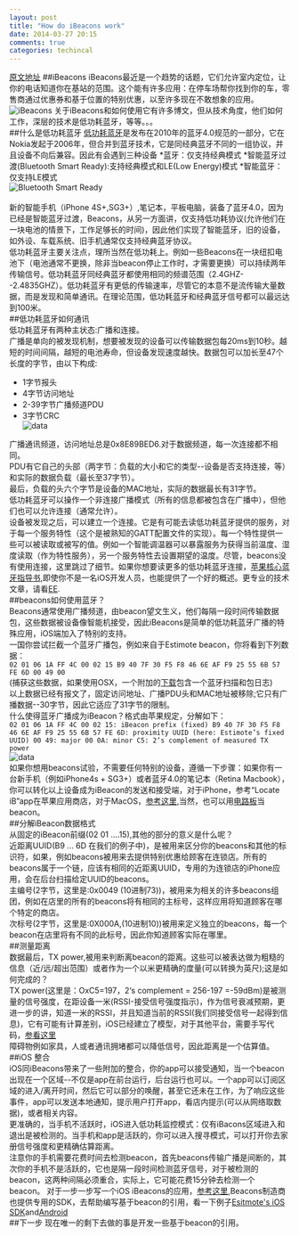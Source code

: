 ```yaml
---
layout: post
title: "How do iBeacons work"
date: 2014-03-27 20:15
comments: true
categories: techincal
---
```

[原文地址](http://www.warski.org/blog/2014/01/how-ibeacons-work/)
##iBeacons
iBeacons最近是一个趋势的话题，它们允许室内定位，让你的电话知道你在基站的范围。这个能有许多应用：在停车场帮你找到你的车，零售商通过优惠券和基于位置的特别优惠，以至许多现在不敢想象的应用。  
![iBeacons](http://xunyanan.com/images/blog/iStock_000019319211Large-300x187.jpg)
关于iBeacons和如何使用它有许多博文，但从技术角度，他们如何工作，深层的技术是低功耗蓝牙，等等。。。  
##什么是低功耗蓝牙
[低功耗蓝牙](http://en.wikipedia.org/wiki/Bluetooth_low_energy)是发布在2010年的蓝牙4.0规范的一部分，它在Nokia发起于2006年，但合并到蓝牙技术，它是同经典蓝牙不同的一组协议，并且设备不向后兼容。因此有会遇到三种设备
*蓝牙：仅支持经典模式
*智能蓝牙过渡(Bluetooth Smart Ready):支持经典模式和LE(Low Energy)模式
*智能蓝牙：仅支持LE模式  
![Bluetooth Smart Ready](http://xunyanan.com/images/blog/LogoBluetoothSmartReady-300x130.jpg)
</br>  
新的智能手机（iPhone 4S+,SG3+）,笔记本，平板电脑，装备了蓝牙4.0，因为已经是智能蓝牙过渡，Beacons，从另一方面讲，仅支持低功耗协议(允许他们在一块电池的情景下，工作足够长的时间)，因此他们实现了智能蓝牙，旧的设备，如外设、车载系统、旧手机通常仅支持经典蓝牙协议。  
低功耗蓝牙主要关注点，理所当然在低功耗上。例如一些Beacons在一块纽扣电池下（电池通常不更换，除非当beacon停止工作时，才需要更换）可以持续两年传输信号。低功耗蓝牙同经典蓝牙都使用相同的频谱范围（2.4GHZ--2.4835GHZ）。低功耗蓝牙有更低的传输速率，尽管它的本意不是流传输大量数据，而是发现和简单通讯。在理论范围，低功耗蓝牙和经典蓝牙信号都可以最远达到100米。  
##低功耗蓝牙如何通讯  
低功耗蓝牙有两种主状态:广播和连接。    
广播是单向的被发现机制，想要被发现的设备可以传输数据包每20ms到10秒。越短的时间间隔，越短的电池寿命，但设备发现速度越快。数据包可以加长至47个长度的字节，由以下构成:    
* 1字节报头  
* 4字节访问地址  
* 2-39字节广播频道PDU  
* 3字节CRC    
![data](http://xunyanan.com/images/blog/bluetooth-le-packet-300x121.png)  
<!--more-->
广播通讯频道，访问地址总是0x8E89BED6.对于数据频道，每一次连接都不相同。  
PDU有它自己的头部（两字节：负载的大小和它的类型--设备是否支持连接，等）和实际的数据负载（最长至37字节）。  
最后，负载的头六个字节是设备的MAC地址，实际的数据最长有31字节。  
低功耗蓝牙可以操作一个非连接广播模式（所有的信息都被包含在广播中），但他们也可以允许连接（通常允许）。  
设备被发现之后，可以建立一个连接。它是有可能去读低功耗蓝牙提供的服务，对于每一个服务特性（这个是被熟知的GATT配置文件的实现）。每一个特性提供一些可以被读取或被写的值。例如一个智能调温器可以暴露服务为获得当前温度、湿度读取（作为特性服务），另一个服务特性去设置期望的温度。尽管，beacons没有使用连接，这里跳过了细节。如果你想要读更多的低功耗蓝牙连接，[苹果核心蓝牙指导书](https://developer.apple.com/library/ios/documentation/NetworkingInternetWeb/Conceptual/CoreBluetooth_concepts/AboutCoreBluetooth/Introduction.html#//apple_ref/doc/uid/TP40013257-CH1-SW1),即使你不是一名iOS开发人员，也能提供了一个好的概述。更专业的技术文章，请看[EE](http://www.eetimes.com/document.asp?doc_id=1280724).    
##beacons如何使用蓝牙？  
Beacons通常使用广播频道，由beacon望文生义，他们每隔一段时间传输数据包，这些数据被设备像智能机接受，因此iBeacons是简单的低功耗蓝牙广播的特殊应用，iOS端加入了特别的支持。  
一国你尝试拦截一个蓝牙广播包，例如来自于Estimote beacon，你将看到下列数据：  
`
02 01 06 1A FF 4C 00 02 15 B9 40 7F 30 F5 F8 46 6E AF F9 25 55 6B 57 FE 6D 00 49 00
`  
(捕获这些数据，如果使用OSX，一个附加的[下载](http://stackoverflow.com/questions/5863088/bluetooth-sniffer-preferably-mac-osx)包含一个蓝牙扫描和包日志)  
以上数据已经有报文了，固定访问地址、广播PDU头和MAC地址被移除;它只有广播数据--30字节，因此它适应了31字节的限制。  
什么使得蓝牙广播成为iBeacon？格式由苹果规定，分解如下：  
`
02 01 06 1A FF 4C 00 02 15: iBeacon prefix (fixed)
B9 40 7F 30 F5 F8 46 6E AF F9 25 55 6B 57 FE 6D: proximity UUID (here: Estimote’s fixed UUID)
00 49: major
00 0A: minor
C5: 2’s complement of measured TX power
`  
![data](http://xunyanan.com/images/blog/bluetooth-le-ibeacon-packet-300x144.png)  
如果你想用beacons试验，不需要任何特别的设备，遵循一下步骤：如果你有一台新手机（例如iPhone4s + SG3+）或者蓝牙4.0的笔记本（Retina Macbook），你可以转化以上设备成为iBeacon的发送和接受端，对于iPhone，参考“Locate iB”app在苹果应用商店，对于MacOS，[参考这里](http://stackoverflow.com/questions/19410398/turn-macbook-into-ibeacon),当然，也可以用[电路板](http://developer.radiusnetworks.com/2013/10/09/how-to-make-an-ibeacon-out-of-a-raspberry-pi.html)当beacon。    
##分解iBeacon数据格式  
从固定的iBeacon前缀(02 01 ....15),其他的部分的意义是什么呢？  
近距离UUID(B9 ... 6D 在我们的例子中)，是被用来区分你的beacons和其他的标识符，如果，例如beacons被用来去提供特别优惠给顾客在连锁店。所有的beacons属于一个链，应该有相同的近距离UUID，专用的为连锁店的iPhone应用，会在后台扫描给定UUID的beacons。  
主编号(2字节，这里是:0x0049 (10进制73))，被用来为相关的许多beacons组团，例如在店里的所有的beacons将有相同的主标号，这样应用将知道顾客在哪个特定的商店。  
次标号(2字节，这里是:0X000A,(10进制10))被用来定义独立的beacons，每一个beacon在店里将有不同的此标号，因此你知道顾客实际在哪里。  
##测量距离  
数据最后，TX power,被用来判断离beacon的距离。这些可以被表达做为粗糙的信息（近/远/超出范围）或者作为一个以米更精确的度量(可以转换为英尺);这是如何完成的？  
TX power(这里是：OxC5=197，2‘s complement = 256-197 =-59dBm)是被测量的信号强度，在距设备一米(RSSI-接受信号强度指示)，作为信号衰减预期，更进一步的讲，知道一米的RSSI，并且知道当前的RSSI(我们同接受信号一起得到信息)，它有可能有计算差别，iOS已经建立了模型，对于其他平台，需要手写代码，[参看这里](http://stackoverflow.com/questions/20416218/understanding-ibeacon-distancing)  
障碍物例如家具，人或者通讯拥堵都可以降低信号，因此距离是一个估算值。  
##iOS 整合  
iOS同iBeacons带来了一些附加的整合，你的app可以接受通知，当一个beacon出现在一个区域--不仅是app在前台运行，后台运行也可以。一个app可以订阅区域的进入/离开时间，然后它可以部分的唤醒，甚至它还未在工作，为了响应这些事件，app可以发送本地通知，提示用户打开app，看店内提示(可以从网络取数据)，或者相关内容。    
更准确的，当手机不活跃时，iOS进入低功耗监控模式：仅有iBacons区域进入和退出是被检测的。当手机和app是活跃的，你可以进入搜寻模式，可以打开你去家册信号强度和更精确估算距离。  
注意你的手机需要花费时间去检测beacon，首先beacons传输广播是间断的，其次你的手机不是活跃的，它也是隔一段时间检测蓝牙信号，对于被检测的beacon，这两种间隔必须重合，实际上，它可能花费15分钟去检测一个beacon。
对于一步一步写一个iOS iBeacons的应用，[参考这里](http://www.cocoanetics.com/2013/11/can-you-smell-the-ibeacon/),Beacons制造商也提供专用的SDK，去帮助编写基于beacon的引用，看一下例子[Esitmote's iOS SDK](https://github.com/Estimote/iOS-SDK)and[Android](https://github.com/Estimote/Android-SDK)  
##下一步
现在唯一的剩下去做的事是开发一些基于beacon的引用。
